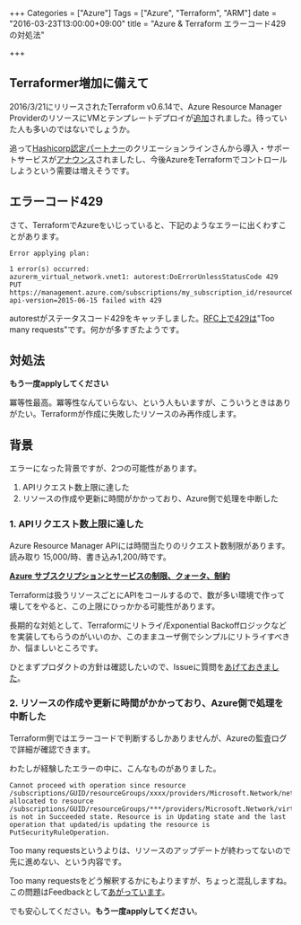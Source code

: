 +++
Categories = ["Azure"]
Tags = ["Azure", "Terraform", "ARM"]
date = "2016-03-23T13:00:00+09:00"
title = "Azure & Terraform エラーコード429の対処法"

+++

## Terraformer増加に備えて
2016/3/21にリリースされたTerraform v0.6.14で、Azure Resource Manager ProviderのリソースにVMとテンプレートデプロイが[追加](https://github.com/hashicorp/terraform/blob/v0.6.14/CHANGELOG.md)されました。待っていた人も多いのではないでしょうか。

追って[Hashicorp認定パートナー](https://www.hashicorp.com/partners.html#sipart)のクリエーションラインさんから導入・サポートサービスが[アナウンス](http://www.creationline.com/lab/13268)されましたし、今後AzureをTerraformでコントロールしようという需要は増えそうです。

## エラーコード429
さて、TerraformでAzureをいじっていると、下記のようなエラーに出くわすことがあります。

    Error applying plan:

    1 error(s) occurred:
    azurerm_virtual_network.vnet1: autorest:DoErrorUnlessStatusCode 429 PUT https://management.azure.com/subscriptions/my_subscription_id/resourceGroups/mygroup/providers/Microsoft.Network/virtualnetworks/vnet1?api-version=2015-06-15 failed with 429

autorestがステータスコード429をキャッチしました。[RFC上で429は](https://tools.ietf.org/html/rfc6585#section-4)"Too many requests"です。何かが多すぎたようです。

## 対処法
**もう一度applyしてください**

冪等性最高。冪等性なんていらない、という人もいますが、こういうときはありがたい。Terraformが作成に失敗したリソースのみ再作成します。

## 背景
エラーになった背景ですが、2つの可能性があります。

1. APIリクエスト数上限に達した
2. リソースの作成や更新に時間がかかっており、Azure側で処理を中断した

### 1. APIリクエスト数上限に達した
Azure Resource Manager APIには時間当たりのリクエスト数制限があります。読み取り 15,000/時、書き込み1,200/時です。

**[Azure サブスクリプションとサービスの制限、クォータ、制約](https://azure.microsoft.com/ja-jp/documentation/articles/azure-subscription-service-limits/)**

Terraformは扱うリソースごとにAPIをコールするので、数が多い環境で作って壊してをやると、この上限にひっかかる可能性があります。

長期的な対処として、Terraformにリトライ/Exponential Backoffロジックなどを実装してもらうのがいいのか、このままユーザ側でシンプルにリトライすべきか、悩ましいところです。

ひとまずプロダクトの方針は確認したいので、Issueに質問を[あげておきました](https://github.com/hashicorp/terraform/issues/5704)。

### 2. リソースの作成や更新に時間がかかっており、Azure側で処理を中断した
Terraform側ではエラーコードで判断するしかありませんが、Azureの監査ログで詳細が確認できます。

わたしが経験したエラーの中に、こんなものがありました。

    Cannot proceed with operation since resource /subscriptions/GUID/resourceGroups/xxxx/providers/Microsoft.Network/networkSecurityGroups/yyy allocated to resource /subscriptions/GUID/resourceGroups/***/providers/Microsoft.Network/virtualNetworks/yyy is not in Succeeded state. Resource is in Updating state and the last operation that updated/is updating the resource is PutSecurityRuleOperation. 
    
Too many requestsというよりは、リソースのアップデートが終わってないので先に進めない、という内容です。

Too many requestsをどう解釈するかにもよりますが、ちょっと混乱しますね。この問題はFeedbackとして[あがっています](https://feedback.azure.com/forums/34192--general-feedback/suggestions/13069563-better-http-status-code-instead-of-429)。


でも安心してください。**もう一度applyしてください**。
